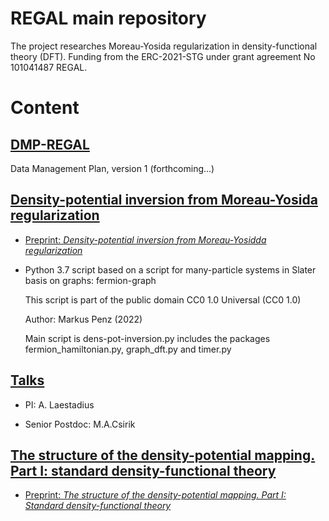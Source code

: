# REGAL main repository

The project researches Moreau-Yosida regularization in density-functional theory (DFT). Funding from the ERC-2021-STG under grant agreement No 101041487 REGAL.

# Content

## [DMP-REGAL](https://github.com/ERC-REGAL/REGAL/tree/main/DMP-REGAL)

Data Management Plan, version 1 (forthcoming...)

## [Density-potential inversion from Moreau-Yosida regularization](https://github.com/ERC-REGAL/REGAL/tree/main/MY-ZMP)

+ [Preprint: *Density-potential inversion from Moreau-Yosidda regularization*](https://arxiv.org/abs/2212.12727)

+ Python 3.7 script based on a script for many-particle systems in Slater basis on graphs: fermion-graph

   This script is part of the public domain CC0 1.0 Universal (CC0 1.0)

   Author: Markus Penz (2022)

   Main script is dens-pot-inversion.py includes the packages fermion_hamiltonian.py, graph_dft.py and timer.py

## [Talks](https://github.com/ERC-REGAL/REGAL/tree/main/Talks)

+ PI: A. Laestadius

+ Senior Postdoc: M.A.Csirik

## [The structure of the density-potential mapping. Part I: standard density-functional theory](https://github.com/ERC-REGAL/REGAL/tree/main/The%20structure%20dens.-pot.%20mapping.%20Part%20I%20std%20dft)

+ [Preprint: *The structure of the density-potential mapping. Part I: Standard density-functional theory*](https://arxiv.org/abs/2211.16627)


